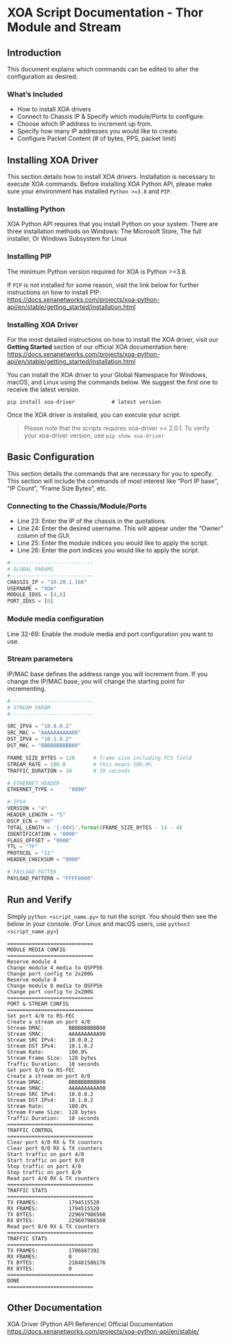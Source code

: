 # XOA Script Documentation - Thor Module and Stream

## Introduction
This document explains which commands can be edited to alter the configuration as desired. 

### What’s Included

* How to install XOA drivers
* Connect to Chassis IP & Specify which module/Ports to configure.
* Choose which IP address to increment up from.
* Specify how many IP addresses you would like to create.
* Configure Packet Content (# of bytes, PPS, packet limit)

## Installing XOA Driver

This section details how to install XOA drivers. Installation is necessary to execute XOA commands.
Before installing XOA Python API, please make sure your environment has installed `Python >=3.8` and `PIP`.

### Installing Python

XOA Python API requires that you install Python on your system.
There are three installation methods on Windows: The Microsoft Store, The full installer, Or Windows Subsystem for Linux

### Installing PIP
The minimum Python version required for XOA is Python >=3.8.

If `PIP` is not installed for some reason, visit the link below for further instructions on how to install PIP:
https://docs.xenanetworks.com/projects/xoa-python-api/en/stable/getting_started/installation.html

### Installing XOA Driver
For the most detailed instructions on how to install the XOA driver, visit our **Getting Started** section of our official XOA documentation here: https://docs.xenanetworks.com/projects/xoa-python-api/en/stable/getting_started/installation.html

You can install the XOA driver to your Global Namespace for Windows, macOS, and Linux using the commands below. We suggest the first one to receive the latest version. 
```
pip install xoa-driver            # latest version
```

Once the XOA driver is installed, you can execute your script.

> Please note that the scripts requires xoa-driver >= 2.0.1. To verify your xoa-driver version, use `pip show xoa-driver`

## Basic Configuration
This section details the commands that are necessary for you to specify. This section will include the commands of most interest like “Port IP base”, “IP Count”, “Frame Size Bytes”, etc.

### Connecting to the Chassis/Module/Ports
 
* Line 23: Enter the IP of the chassis in the quotations.
* Line 24: Enter the desired username. This will appear under the “Owner” column of the GUI.
* Line 25: Enter the module indices you would like to apply the script.
* Line 26: Enter the port indices you would like to apply the script.

```python
#---------------------------
# GLOBAL PARAMS
#---------------------------
CHASSIS_IP = "10.20.1.166"
USERNAME = "XOA"
MODULE_IDXS = [4,8]
PORT_IDXS = [0]
```

### Module media configuration
Line 32-69: Enable the module media and port configuration you want to use.

### Stream parameters
 
IP/MAC base defines the address range you will increment from. If you change the IP/MAC base, you will change the starting point for incrementing. 

```python
#---------------------------
# STREAM PARAM
#---------------------------

SRC_IPV4 = "10.0.0.2"
SRC_MAC = "AAAAAAAAAA00"
DST_IPV4 = "10.1.0.2"
DST_MAC = "BBBBBBBBBB00"

FRAME_SIZE_BYTES = 128      # frame size including FCS field
STREAM_RATE = 100.0         # this means 100.0%
TRAFFIC_DURATION = 10       # 10 seconds

# ETHERNET HEADER
ETHERNET_TYPE =     "0800"

# IPV4
VERSION = "4"
HEADER_LENGTH = "5"
DSCP_ECN = "00"
TOTAL_LENGTH = '{:04X}'.format(FRAME_SIZE_BYTES - 14 - 4)
IDENTIFICATION = "0000"
FLAGS_OFFSET = "0000"
TTL = "7F"
PROTOCOL = "11"
HEADER_CHECKSUM = "0000"

# PAYLOAD PATTER
PAYLOAD_PATTERN = "FFFF0000"
```

## Run and Verify
Simply `python <script_name.py>` to run the script. You should then see the below in your console. (For Linux and macOS users, use `python3 <script_name.py>`)
```
============================
MODULE MEDIA CONFIG
============================
Reserve module 4
Change module 4 media to QSFP56
Change port config to 2x200G
Reserve module 8
Change module 8 media to QSFP56
Change port config to 2x200G
============================
PORT & STREAM CONFIG
============================
Set port 4/0 to RS-FEC
Create a stream on port 4/0
Stream DMAC:        BBBBBBBBBB00
Stream SMAC:        AAAAAAAAAA00
Stream SRC IPv4:    10.0.0.2
Stream DST IPv4:    10.1.0.2
Stream Rate:        100.0%
Stream Frame Size:  128 bytes
Traffic Duration:   10 seconds
Set port 8/0 to RS-FEC
Create a stream on port 8/0
Stream DMAC:        BBBBBBBBBB00
Stream SMAC:        AAAAAAAAAA00
Stream SRC IPv4:    10.0.0.2
Stream DST IPv4:    10.1.0.2
Stream Rate:        100.0%
Stream Frame Size:  128 bytes
Traffic Duration:   10 seconds
============================
TRAFFIC CONTROL
============================
Clear port 4/0 RX & TX counters
Clear port 8/0 RX & TX counters
Start traffic on port 4/0
Start traffic on port 8/0
Stop traffic on port 4/0
Stop traffic on port 8/0
Read port 4/0 RX & TX counters
============================
TRAFFIC STATS
============================
TX FRAMES:          1794515520
RX FRAMES:          1794515520
TX BYTES:           229697986560
RX BYTES:           229697986560
Read port 8/0 RX & TX counters
============================
TRAFFIC STATS
============================
TX FRAMES:          1706887392
RX FRAMES:          0
TX BYTES:           218481586176
RX BYTES:           0
============================
DONE
============================
```

## Other Documentation
XOA Driver (Python API Reference) Official Documentation
https://docs.xenanetworks.com/projects/xoa-python-api/en/stable/ 


